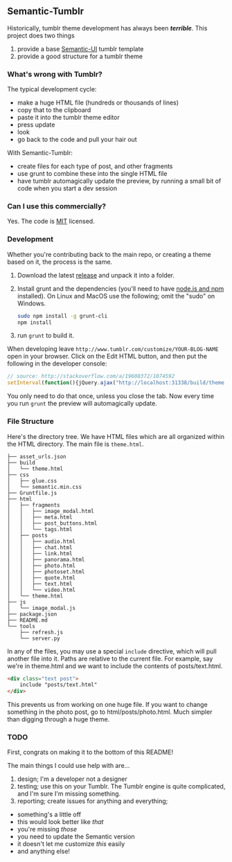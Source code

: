 ## Semantic-Tumblr

Historically, tumblr theme development has always been ***terrible***.  This project does two things

1. provide a base [Semantic-UI](https://github.com/jlukic/Semantic-UI) tumblr template
2. provide a good structure for a tumblr theme

### What's wrong with Tumblr?

The typical development cycle:

 - make a huge HTML file (hundreds or thousands of lines)
 - copy that to the clipboard
 - paste it into the tumblr theme editor
 - press update
 - look
 - go back to the code and pull your hair out

With Semantic-Tumblr:

 - create files for each type of post, and other fragments
 - use grunt to combine these into the single HTML file
 - have tumblr automagically update the preview, by running a small bit of code when you start a dev session

### Can I use this commercially?

Yes.  The code is [MIT](http://opensource.org/licenses/MIT) licensed. 

### Development

Whether you're contributing back to the main repo, or creating a theme based on it, the process is the same.

1. Download the latest [release](https://github.com/brigand/semantic-tumblr/tags) and unpack it into a folder.
2. Install grunt and the dependencies (you'll need to have [node.js and npm](http://nodejs.org/) installed).  On Linux and MacOS use the following; omit the "sudo" on Windows.

    ```sh
    sudo npm install -g grunt-cli
    npm install
    ```

3. run `grunt` to build it.

When developing leave `http://www.tumblr.com/customize/YOUR-BLOG-NAME` open in your browser.  Click on the Edit HTML button, and then put the following in the developer console:

```javascript
// source: http://stackoverflow.com/a/19608372/1074592
setInterval(function(){jQuery.ajax("http://localhost:31338/build/theme.html",{cache:!1}).success(function(a){var b=jQuery("div[data-action='update_preview']").first();a!=ace.edit("editor").getValue()&&(ace.edit("editor").setValue(a),b.hasClass("disabled")||b.click())})},1E3);
```

You only need to do that once, unless you close the tab.  Now every time you run `grunt` the preview will automagically update.  

### File Structure

Here's the directory tree.  We have HTML files which are all organized within the HTML directory.  The main file is `theme.html`.  

```
├── asset_urls.json
├── build
│   └── theme.html
├── css
│   ├── glue.css
│   └── semantic.min.css
├── Gruntfile.js
├── html
│   ├── fragments
│   │   ├── image_modal.html
│   │   ├── meta.html
│   │   ├── post_buttons.html
│   │   └── tags.html
│   ├── posts
│   │   ├── audio.html
│   │   ├── chat.html
│   │   ├── link.html
│   │   ├── panorama.html
│   │   ├── photo.html
│   │   ├── photoset.html
│   │   ├── quote.html
│   │   ├── text.html
│   │   └── video.html
│   └── theme.html
├── js
│   └── image_modal.js
├── package.json
├── README.md
└── tools
    ├── refresh.js
    └── server.py
```
In any of the files, you may use a special `include` directive, which will pull another file into it.  Paths are relative to the current file.  For example, say we're in theme.html and we want to include the contents of posts/text.html.

```html
<div class="text post">
    include "posts/text.html"
</div>
```

This prevents us from working on one huge file.  If you want to change something in the photo post, go to html/posts/photo.html.  Much simpler than digging through a huge theme.

### TODO

First, congrats on making it to the bottom of this README!

The main things I could use help with are...

1. design; I'm a developer not a designer
2. testing; use this on your Tumblr.  The Tumblr engine is quite complicated, and I'm sure I'm missing something.
3. reporting; create issues for anything and everything; 

  - something's a little off
  - this would look better like *that*
  - you're missing *those*
  - you need to update the Semantic version
  - it doesn't let me customize *this* easily
  - and anything else!


